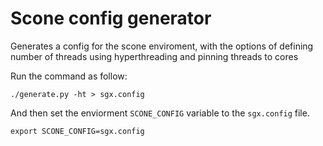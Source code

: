# Scone config generator

Generates a config for the scone enviroment, with the options of defining number of threads using hyperthreading and pinning threads to cores

Run the command as follow:
```[bash]
./generate.py -ht > sgx.config
```

And then set the enviorment ```SCONE_CONFIG``` variable to the ```sgx.config``` file.
```[bash]
export SCONE_CONFIG=sgx.config
```

